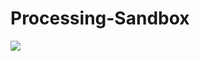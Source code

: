 # Processing-Sandbox
   <p align="left">
      <img src="https://img.shields.io/badge/STATUS-IN%20DEVELOPMENT-green">
   </p>
